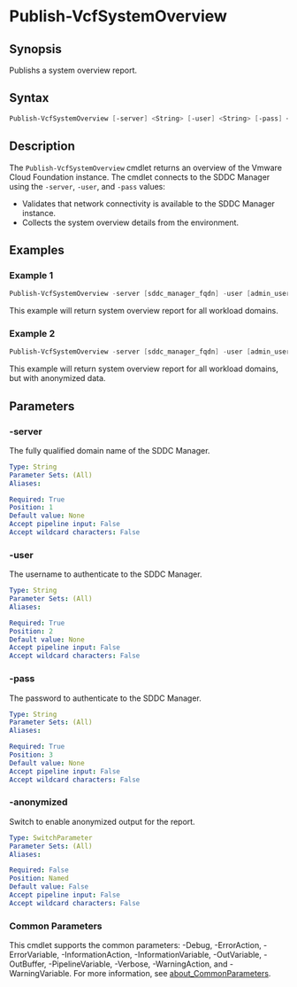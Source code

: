 # Publish-VcfSystemOverview

## Synopsis

Publishs a system overview report.

## Syntax

```powershell
Publish-VcfSystemOverview [-server] <String> [-user] <String> [-pass] <String> [-anonymized] [<CommonParameters>]
```

## Description

The `Publish-VcfSystemOverview` cmdlet returns an overview of the Vmware Cloud Foundation instance.
The cmdlet connects to the SDDC Manager using the `-server`, `-user`, and `-pass` values:

- Validates that network connectivity is available to the SDDC Manager instance.
- Collects the system overview details from the environment.

## Examples

### Example 1

```powershell
Publish-VcfSystemOverview -server [sddc_manager_fqdn] -user [admin_username] -pass [admin_password]
```

This example will return system overview report for all workload domains.

### Example 2

```powershell
Publish-VcfSystemOverview -server [sddc_manager_fqdn] -user [admin_username] -pass [admin_password] -anonymized
```

This example will return system overview report for all workload domains, but with anonymized data.

## Parameters

### -server

The fully qualified domain name of the SDDC Manager.

```yaml
Type: String
Parameter Sets: (All)
Aliases:

Required: True
Position: 1
Default value: None
Accept pipeline input: False
Accept wildcard characters: False
```

### -user

The username to authenticate to the SDDC Manager.

```yaml
Type: String
Parameter Sets: (All)
Aliases:

Required: True
Position: 2
Default value: None
Accept pipeline input: False
Accept wildcard characters: False
```

### -pass

The password to authenticate to the SDDC Manager.

```yaml
Type: String
Parameter Sets: (All)
Aliases:

Required: True
Position: 3
Default value: None
Accept pipeline input: False
Accept wildcard characters: False
```

### -anonymized

Switch to enable anonymized output for the report.

```yaml
Type: SwitchParameter
Parameter Sets: (All)
Aliases:

Required: False
Position: Named
Default value: False
Accept pipeline input: False
Accept wildcard characters: False
```

### Common Parameters

This cmdlet supports the common parameters: -Debug, -ErrorAction, -ErrorVariable, -InformationAction, -InformationVariable, -OutVariable, -OutBuffer, -PipelineVariable, -Verbose, -WarningAction, and -WarningVariable. For more information, see [about_CommonParameters](http://go.microsoft.com/fwlink/?LinkID=113216).
